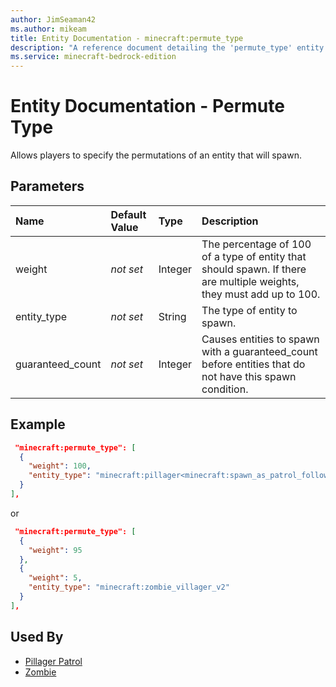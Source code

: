 ```yaml
---
author: JimSeaman42
ms.author: mikeam
title: Entity Documentation - minecraft:permute_type
description: "A reference document detailing the 'permute_type' entity filter"
ms.service: minecraft-bedrock-edition
---
```


# Entity Documentation - Permute Type

Allows players to specify the permutations of an entity that will spawn.

## Parameters

|Name|Default Value |Type |Description |
|:-----------|:-----------|:-----------|:-----------|
|weight| *not set* |Integer | The percentage of 100 of a type of entity that should spawn. If there are multiple weights, they must add up to 100. |
|entity_type| *not set* |String | The type of entity to spawn. |
|guaranteed_count| *not set* | Integer|  Causes entities to spawn with a guaranteed_count before entities that do not have this spawn condition.|

## Example

```json
 "minecraft:permute_type": [
  {
    "weight": 100,
    "entity_type": "minecraft:pillager<minecraft:spawn_as_patrol_follower>"
  }
],
```

or

```json
 "minecraft:permute_type": [
  {
    "weight": 95
  },
  {
    "weight": 5,
    "entity_type": "minecraft:zombie_villager_v2"
  }
],
```

## Used By

- [Pillager Patrol](https://github.com/Mojang/bedrock-samples/blob/43ca2795c201b6fff53f38597c4d01f6c4593e1a/behavior_pack/spawn_rules/pillager_patrol.json#L43)
- [Zombie](https://github.com/Mojang/bedrock-samples/blob/43ca2795c201b6fff53f38597c4d01f6c4593e1a/behavior_pack/spawn_rules/zombie.json#L28)
